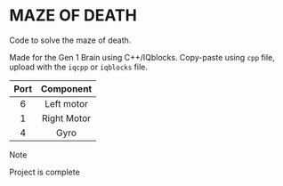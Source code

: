 # MAZE OF DEATH
Code to solve the maze of death.

Made for the Gen 1 Brain using C++/IQblocks. Copy-paste using `cpp` file, upload with the `iqcpp` or `iqblocks` file.

|Port|Component|
|:--:|:-------:|
|6   |Left motor|
|1   |Right Motor|
|4   | Gyro |

> [!NOTE]
> Project is complete
